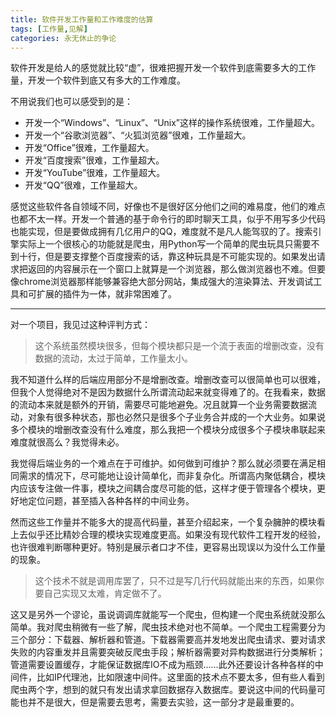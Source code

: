 ```yaml
---
title: 软件开发工作量和工作难度的估算
tags: [工作量,见解]
categories: 永无休止的争论
---
```


软件开发是给人的感觉就比较“虚”，很难把握开发一个软件到底需要多大的工作量，开发一个软件到底又有多大的工作难度。

不用说我们也可以感受到的是：

- 开发一个“Windows”、“Linux”、“Unix”这样的操作系统很难，工作量超大。
- 开发一个“谷歌浏览器”、“火狐浏览器”很难，工作量超大。
- 开发“Office”很难，工作量超大。
- 开发“百度搜索”很难，工作量超大。
- 开发“YouTube”很难，工作量超大。
- 开发“QQ”很难，工作量超大。

感觉这些软件各自领域不同，好像也不是很好区分他们之间的难易度，他们的难点也都不太一样。开发一个普通的基于命令行的即时聊天工具，似乎不用写多少代码也能实现，但是要做成拥有几亿用户的QQ，难度就不是凡人能驾驭的了。搜索引擎实际上一个很核心的功能就是爬虫，用Python写一个简单的爬虫玩具只需要不到十行，但是要支撑整个百度搜索的话，靠这种玩具是不可能实现的。如果发出请求把返回的内容展示在一个窗口上就算是一个浏览器，那么做浏览器也不难。但要像chrome浏览器那样能够兼容绝大部分网站，集成强大的渲染算法、开发调试工具和可扩展的插件为一体，就非常困难了。

---

对一个项目，我见过这种评判方式：

> 这个系统虽然模块很多，但每个模块都只是一个流于表面的增删改查，没有数据的流动，太过于简单，工作量太小。

我不知道什么样的后端应用部分不是增删改查。增删改查可以很简单也可以很难，但我个人觉得绝对不是因为数据什么所谓流动起来就变得难了的。在我看来，数据的流动本来就是额外的开销，需要尽可能地避免。况且就算一个业务需要数据流动，对象有很多种状态，那也必然只是很多个子业务合并成的一个大业务。如果说多个模块的增删改查没有什么难度，那么我把一个模块分成很多个子模块串联起来难度就很高么？我觉得未必。

我觉得后端业务的一个难点在于可维护。如何做到可维护？那么就必须要在满足相同需求的情况下，尽可能地让设计简单化，而非复杂化。所谓高内聚低耦合，模块内应该专注做一件事，模块之间耦合度尽可能的低，这样才便于管理各个模块，更好地定位问题，甚至插入各种各样的中间业务。

然而这些工作量并不能多大的提高代码量，甚至介绍起来，一个复杂臃肿的模块看上去似乎还比精妙合理的模块实现难度更高。如果没有现代软件工程开发的经验，也许很难判断哪种更好。特别是展示者口才不佳，更容易出现误以为没什么工作量的现象。

> 这个技术不就是调用库罢了，只不过是写几行代码就能出来的东西，如果你要自己实现又太难，肯定做不了。

这又是另外一个谬论，虽说调调库就能写一个爬虫，但构建一个爬虫系统就没那么简单。我对爬虫稍微有一些了解，爬虫技术绝对也不简单。一个爬虫工程需要分为三个部分：下载器、解析器和管道。下载器需要高并发地发出爬虫请求、要对请求失败的内容重发并且需要突破反爬虫手段；解析器需要对异构数据进行分类解析；管道需要设置缓存，才能保证数据库IO不成为瓶颈……此外还要设计各种各样的中间件，比如IP代理池，比如限速中间件。这里面的技术点不要太多，但有些人看到爬虫两个字，想到的就只有发出请求拿回数据存入数据库。要说这中间的代码量可能也并不是很大，但是需要去思考，需要去实验，这一部分才是最重要的。